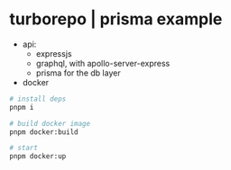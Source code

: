 # turborepo | prisma example

- api:
  - expressjs
  - graphql, with apollo-server-express
  - prisma for the db layer
- docker

```bash
# install deps
pnpm i

# build docker image
pnpm docker:build

# start
pnpm docker:up
```
